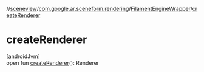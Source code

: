 //[sceneview](../../../index.md)/[com.google.ar.sceneform.rendering](../index.md)/[FilamentEngineWrapper](index.md)/[createRenderer](create-renderer.md)

# createRenderer

[androidJvm]\
open fun [createRenderer](create-renderer.md)(): Renderer
